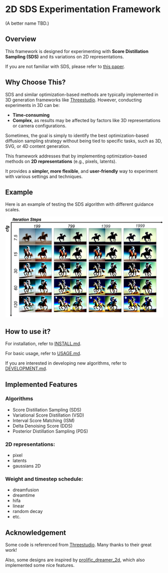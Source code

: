 # 2D SDS Experimentation Framework

(A better name TBD.)

## Overview

This framework is designed for experimenting with **Score Distillation Sampling (SDS)** and its variations on 2D
representations.

If you are not familiar with SDS, please refer to [this paper](https://arxiv.org/abs/2209.14988).

## Why Choose This?

SDS and similar optimization-based methods are typically implemented in 3D generation frameworks
like [Threestudio](https://github.com/threestudio-project/threestudio). However, conducting experiments in 3D can be:

- **Time-consuming**
- **Complex**, as results may be affected by factors like 3D representations or camera configurations.

Sometimes, the goal is simply to identify the best optimization-based diffusion sampling strategy without being tied to
specific tasks, such as 3D, SVG, or 4D content generation.

This framework addresses that by implementing optimization-based methods on **2D representations** (e.g., pixels,
latents).

It provides a **simpler, more flexible**, and **user-friendly** way to experiment with various settings and techniques.

## Example

Here is an example of testing the SDS algorithm with different guidance scales.

![sds_guidance_scale](assets/sds_guidance_scale.png)

## How to use it?

For installation, refer to [INSTALL.md](./docs/INSTALL.md).

For basic usage, refer to [USAGE.md](./docs/USAGE.md).

If you are interested in developing new algorithms, refer to [DEVELOPMENT.md](./docs/DEVELOPMENT.md).

## Implemented Features

### Algorithms

- Score Distillation Sampling (SDS)
- Variational Score Distillation (VSD)
- Interval Score Matching (ISM)
- Delta Denoising Score (DDS)
- Posterior Distillation Sampling (PDS)

### 2D representations:

- pixel
- latents
- gaussians 2D

### Weight and timestep schedule:

- dreamfusion
- dreamtime
- hifa
- linear
- random decay
- etc.

## Acknowledgement

Some code is referenced from [Threestudio](https://github.com/threestudio-project/threestudio). Many thanks to their great
work!

Also, some designs are inspired by [prolific_dreamer_2d](https://github.com/yuanzhi-zhu/prolific_dreamer2d), which also implemented some nice features.